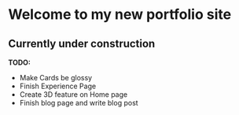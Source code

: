 # Welcome to my new portfolio site

## Currently under construction

**TODO:**

- Make Cards be glossy
- Finish Experience Page
- Create 3D feature on Home page
- Finish blog page and write blog post
